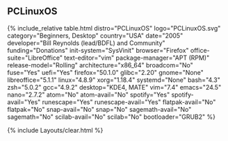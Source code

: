 ## PCLinuxOS
{% include_relative table.html distro="PCLinuxOS" logo="PCLinuxOS.svg" category="Beginners, Desktop" country="USA" date="2005" developer="Bill Reynolds (lead/BDFL) and Community" funding="Donations" init-system="SysVinit" browser="Firefox" office-suite="LibreOffice" text-editor="vim" package-manager="APT (RPM)" release-model="Rolling" architecture="x86_64" broadcom="No" fuse="Yes" uefi="Yes" firefox="50.1.0" glibc="2.20" gnome="None" libreoffice="5.1.1" linux="4.8.9" xorg="1.18.4" systemd="None" bash="4.3" zsh="5.0.2" gcc="4.9.2" desktop="KDE4, MATE" vim="7.4" emacs="24.5" nano="2.7.2" atom="No" atom-avail="No" spotify="Yes" spotify-avail="Yes" runescape="Yes" runescape-avail="Yes" flatpak-avail="No" flatpak="No" snap-avail="No" snap="No" sagemath-avail="No" sagemath="No" scilab-avail="No" scilab="No" bootloader="GRUB2" %}

{% include Layouts/clear.html %}
